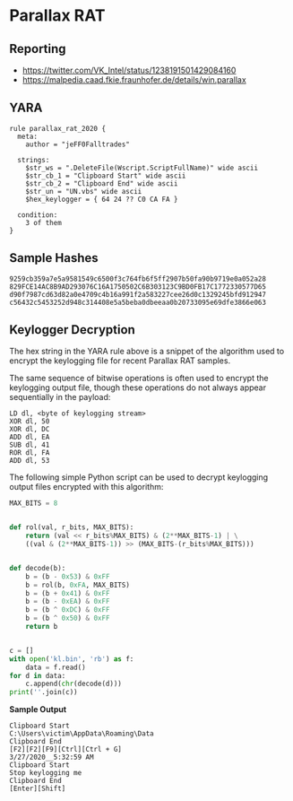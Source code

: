 # Parallax RAT

## Reporting
* https://twitter.com/VK_Intel/status/1238191501429084160
* https://malpedia.caad.fkie.fraunhofer.de/details/win.parallax

## YARA
```yara
rule parallax_rat_2020 {
  meta:
    author = "jeFF0Falltrades"
    
  strings:
    $str_ws = ".DeleteFile(Wscript.ScriptFullName)" wide ascii
    $str_cb_1 = "Clipboard Start" wide ascii
    $str_cb_2 = "Clipboard End" wide ascii
    $str_un = "UN.vbs" wide ascii
    $hex_keylogger = { 64 24 ?? C0 CA FA }

  condition:
    3 of them
}
```

## Sample Hashes
```
9259cb359a7e5a9581549c6500f3c764fb6f5ff2907b50fa90b9719e0a052a28
829FCE14AC8B9AD293076C16A1750502C6B303123C9BD0FB17C1772330577D65
d90f7987cd63d82a0e4709c4b16a991f2a583227cee26d0c1329245bfd912947
c56432c5453252d948c314408e5a5beba0dbeeaa0b20733095e69dfe3866e063
```

## Keylogger Decryption
The hex string in the YARA rule above is a snippet of the algorithm used to encrypt the keylogging file for recent Parallax RAT samples.

The same sequence of bitwise operations is often used to encrypt the keylogging output file, though these operations do not always appear sequentially in the payload:

```
LD dl, <byte of keylogging stream>
XOR dl, 50
XOR dl, DC
ADD dl, EA
SUB dl, 41
ROR dl, FA
ADD dl, 53
```

The following simple Python script can be used to decrypt keylogging output files encrypted with this algorithm:

```python
MAX_BITS = 8


def rol(val, r_bits, MAX_BITS):
    return (val << r_bits%MAX_BITS) & (2**MAX_BITS-1) | \
    ((val & (2**MAX_BITS-1)) >> (MAX_BITS-(r_bits%MAX_BITS)))


def decode(b):
    b = (b - 0x53) & 0xFF
    b = rol(b, 0xFA, MAX_BITS)
    b = (b + 0x41) & 0xFF
    b = (b - 0xEA) & 0xFF
    b = (b ^ 0xDC) & 0xFF
    b = (b ^ 0x50) & 0xFF
    return b


c = []
with open('kl.bin', 'rb') as f:
    data = f.read()
for d in data:
    c.append(chr(decode(d)))
print(''.join(c))
```

**Sample Output**
```
Clipboard Start
C:\Users\victim\AppData\Roaming\Data
Clipboard End
[F2][F2][F9][Ctrl][Ctrl + G]
3/27/2020__5:32:59 AM 
Clipboard Start
Stop keylogging me
Clipboard End
[Enter][Shift]
```
